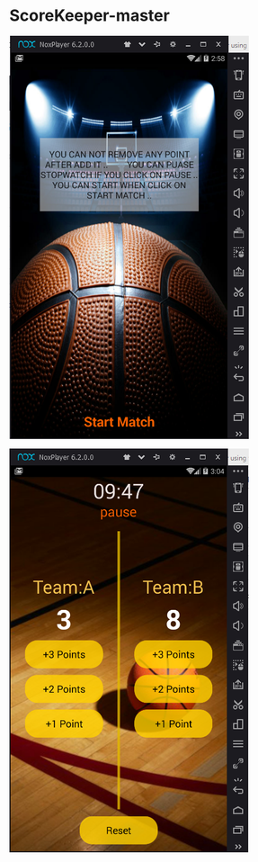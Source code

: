 # ScoreKeeper-master

![alt text](https://github.com/ma7modGamel/ScoreKeeper-master/blob/master/SplashScrean.PNG)

![alt text](https://github.com/ma7modGamel/ScoreKeeper-master/blob/master/Screan2.PNG)


